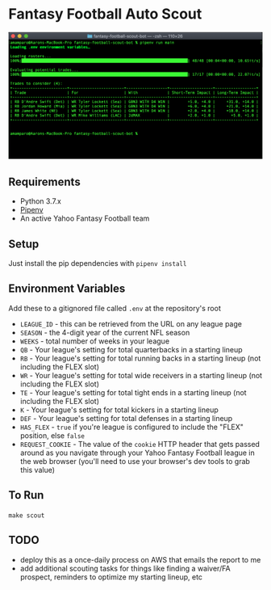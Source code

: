 # Fantasy Football Auto Scout

![Screenshot](img/screenshot.png)

## Requirements
- Python 3.7.x
- [Pipenv](https://pypi.org/project/pipenv/)
- An active Yahoo Fantasy Football team

## Setup
Just install the pip dependencies with `pipenv install`

## Environment Variables
Add these to a gitignored file called `.env` at the repository's root
- `LEAGUE_ID` - this can be retrieved from the URL on any league page
- `SEASON` - the 4-digit year of the current NFL season
- `WEEKS` - total number of weeks in your league
- `QB` - Your league's setting for total quarterbacks in a starting lineup
- `RB` - Your league's setting for total running backs in a starting lineup (not including the FLEX slot)
- `WR` - Your league's setting for total wide receivers in a starting lineup (not including the FLEX slot)
- `TE` - Your league's setting for total tight ends in a starting lineup (not including the FLEX slot)
- `K` - Your league's setting for total kickers in a starting lineup
- `DEF` - Your league's setting for total defenses in a starting lineup
- `HAS_FLEX` - `true` if you're league is configured to include the "FLEX" position, else `false`
- `REQUEST_COOKIE` - The value of the `cookie` HTTP header that gets passed around as you navigate through your Yahoo Fantasy Football league in the web browser (you'll need to use your browser's dev tools to grab this value)

## To Run
`make scout`

## TODO
- deploy this as a once-daily process on AWS that emails the report to me
- add additional scouting tasks for things like finding a waiver/FA prospect, reminders to optimize my starting lineup, etc